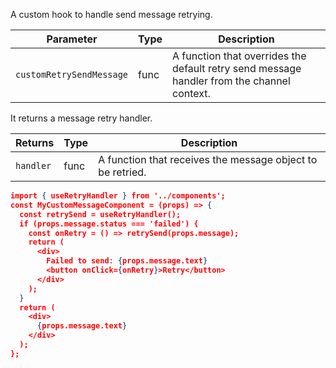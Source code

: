 A custom hook to handle send message retrying.

| Parameter                | Type | Description                                                                                |
| ------------------------ | ---- | ------------------------------------------------------------------------------------------ |
| `customRetrySendMessage` | func | A function that overrides the default retry send message handler from the channel context. |

It returns a message retry handler.

| Returns   | Type | Description                                                |
| --------- | ---- | ---------------------------------------------------------- |
| `handler` | func | A function that receives the message object to be retried. |

```json
import { useRetryHandler } from '../components';
const MyCustomMessageComponent = (props) => {
  const retrySend = useRetryHandler();
  if (props.message.status === 'failed') {
    const onRetry = () => retrySend(props.message);
    return (
      <div>
        Failed to send: {props.message.text}
        <button onClick={onRetry}>Retry</button>
      </div>
    );
  }
  return (
    <div>
      {props.message.text}
    </div>
  );
};
```

